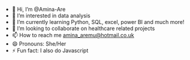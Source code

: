- 👋 Hi, I’m @Amina-Are
- 👀 I’m interested in data analysis
- 🌱 I’m currently learning Python, SQL, excel, power BI and much more!
- 💞️ I’m looking to collaborate on healthcare related projects
- 📫 How to reach me amina_aremu@hotmail.co.uk
- 😄 Pronouns: She/Her
- ⚡ Fun fact: I also do Javascript

<!---
Amina-Are/Amina-Are is a ✨ special ✨ repository because its `README.md` (this file) appears on your GitHub profile.
You can click the Preview link to take a look at your changes.
--->
